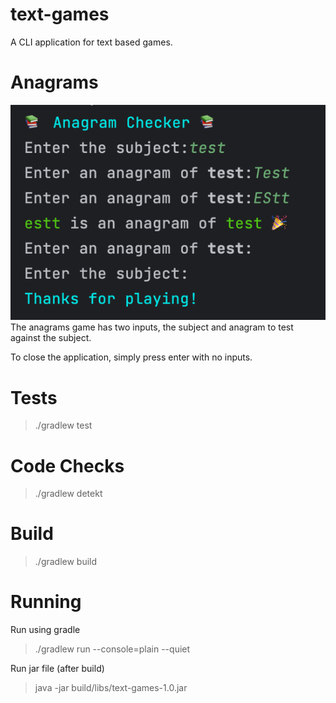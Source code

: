 # text-games
A CLI application for text based games.

# Anagrams
![App Screenshot](app-screenshot.png?raw=true "App Screenshot")
The anagrams game has two inputs, the subject and anagram to test against the subject.

To close the application, simply press enter with no inputs.

# Tests
> ./gradlew test

# Code Checks
> ./gradlew detekt

# Build
> ./gradlew build

# Running
Run using gradle
> ./gradlew run --console=plain --quiet

Run jar file (after build)
> java -jar build/libs/text-games-1.0.jar